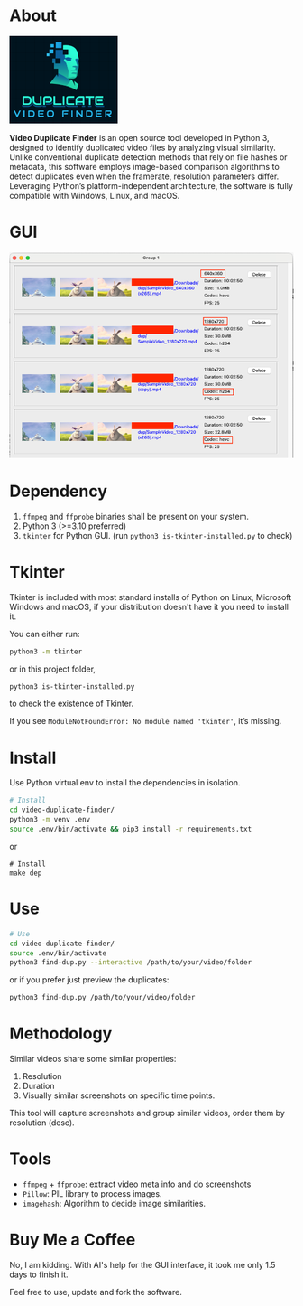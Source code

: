 # About

<img src="./logo.png" width="192">


**Video Duplicate Finder** is an open source tool developed in Python 3, designed to identify duplicated video files by analyzing visual similarity. Unlike conventional duplicate detection methods that rely on file hashes or metadata, this software employs image-based comparison algorithms to detect duplicates even when the framerate, resolution parameters differ. Leveraging Python’s platform-independent architecture, the software is fully compatible with Windows, Linux, and macOS.

# GUI

<img src="./screenshot.png" width="800">

# Dependency

1) `ffmpeg` and `ffprobe` binaries shall be present on your system.
2) Python 3 (>=3.10 preferred)
3) `tkinter` for Python GUI. (run `python3 is-tkinter-installed.py` to check)

# Tkinter

Tkinter is included with most standard installs of Python on Linux, Microsoft Windows and macOS, if your distribution doesn't have it you need to install it.

You can either run:

```bash
python3 -m tkinter
```
or in this project folder,

```bash
python3 is-tkinter-installed.py
```

to check the existence of Tkinter.

If you see `ModuleNotFoundError: No module named 'tkinter'`, it’s missing.

# Install

Use Python virtual env to install the dependencies in isolation.

```bash
# Install
cd video-duplicate-finder/
python3 -m venv .env
source .env/bin/activate && pip3 install -r requirements.txt
```

or

```
# Install
make dep
```

# Use

```bash
# Use
cd video-duplicate-finder/
source .env/bin/activate
python3 find-dup.py --interactive /path/to/your/video/folder
```

or if you prefer just preview the duplicates:

```bash
python3 find-dup.py /path/to/your/video/folder
```
 
# Methodology

Similar videos share some similar properties:
1) Resolution
2) Duration
3) Visually similar screenshots on specific time points.

This tool will capture screenshots and group similar videos, order them by resolution (desc).

# Tools

- `ffmpeg` + `ffprobe`: extract video meta info and do screenshots
- `Pillow`: PIL library to process images.
- `imagehash`: Algorithm to decide image similarities.


# Buy Me a Coffee

No, I am kidding. With AI's help for the GUI interface, it took me only 1.5 days to finish it.

Feel free to use, update and fork the software.
